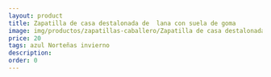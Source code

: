 ```yaml
---
layout: product
title: Zapatilla de casa destalonada de  lana con suela de goma
image: img/productos/zapatillas-caballero/Zapatilla de casa destalonada de  lana con suela de goma=20=azul Norteñas invierno.webp
price: 20
tags: azul Norteñas invierno
description: 
order: 0
---
```

